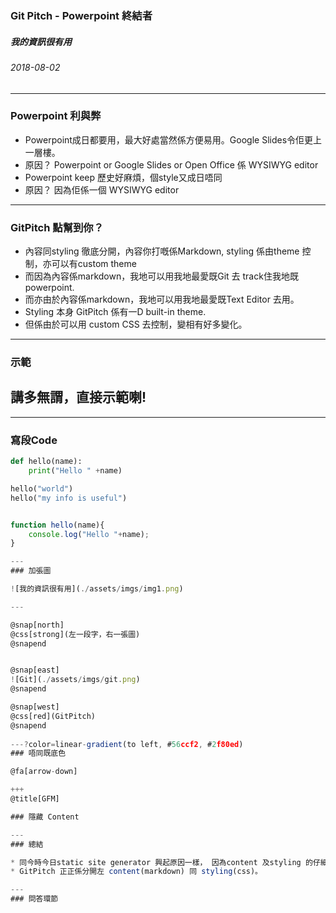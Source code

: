 ### Git Pitch - Powerpoint 終結者

##### 我的資訊很有用
###### 2018-08-02
---
### Powerpoint 利與弊

* Powerpoint成日都要用，最大好處當然係方便易用。Google Slides令佢更上一層樓。
* 原因？ Powerpoint or Google Slides or Open Office 係 WYSIWYG editor
* Powerpoint keep 歷史好麻煩，個style又成日唔同
* 原因？ 因為佢係一個 WYSIWYG editor 

---
### GitPitch 點幫到你？

* 內容同styling 徹底分開，內容你打嘅係Markdown, styling 係由theme 控制，亦可以有custom theme
* 而因為內容係markdown，我地可以用我地最愛既Git 去 track住我地既powerpoint.
* 而亦由於內容係markdown，我地可以用我地最愛既Text Editor 去用。
* Styling 本身 GitPitch 係有一D built-in theme.
* 但係由於可以用 custom CSS 去控制，變相有好多變化。

---
### 示範

## 講多無謂，直接示範喇!


---
### 寫段Code 

```python
def hello(name):
    print("Hello " +name)

hello("world")
hello("my info is useful")
```

```javascript

function hello(name){
    console.log("Hello "+name);
}

---
### 加張圖

![我的資訊很有用](./assets/imgs/img1.png)

---

@snap[north]
@css[strong](左一段字，右一張圖)
@snapend


@snap[east]
![Git](./assets/imgs/git.png)
@snapend

@snap[west]
@css[red](GitPitch)
@snapend
  
---?color=linear-gradient(to left, #56ccf2, #2f80ed)
### 唔同既底色

@fa[arrow-down]

+++
@title[GFM]

### 隱藏 Content

---
### 總結

* 同今時今日static site generator 興起原因一樣， 因為content 及styling 的仔細分工，好多時做content既人同做styling既人唔係同一個
* GitPitch 正正係分開左 content(markdown) 同 styling(css)。

---
### 問答環節






  
